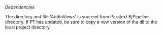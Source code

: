 *Dependencies*

The directory and file 'AddInViews' is sourced from Paratext 8/Pipeline directory. If PT has updated, be sure to copy a new version of the dll to the local project directory.

